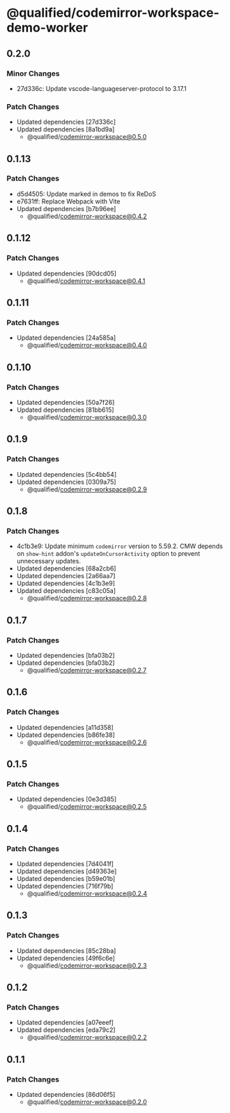 # @qualified/codemirror-workspace-demo-worker

## 0.2.0

### Minor Changes

- 27d336c: Update vscode-languageserver-protocol to 3.17.1

### Patch Changes

- Updated dependencies [27d336c]
- Updated dependencies [8a1bd9a]
  - @qualified/codemirror-workspace@0.5.0

## 0.1.13

### Patch Changes

- d5d4505: Update marked in demos to fix ReDoS
- e7631ff: Replace Webpack with Vite
- Updated dependencies [b7b96ee]
  - @qualified/codemirror-workspace@0.4.2

## 0.1.12

### Patch Changes

- Updated dependencies [90dcd05]
  - @qualified/codemirror-workspace@0.4.1

## 0.1.11

### Patch Changes

- Updated dependencies [24a585a]
  - @qualified/codemirror-workspace@0.4.0

## 0.1.10

### Patch Changes

- Updated dependencies [50a7f26]
- Updated dependencies [81bb615]
  - @qualified/codemirror-workspace@0.3.0

## 0.1.9

### Patch Changes

- Updated dependencies [5c4bb54]
- Updated dependencies [0309a75]
  - @qualified/codemirror-workspace@0.2.9

## 0.1.8

### Patch Changes

- 4c1b3e9: Update minimum `codemirror` version to 5.59.2. CMW depends on `show-hint` addon's `updateOnCursorActivity` option to prevent unnecessary updates.
- Updated dependencies [68a2cb6]
- Updated dependencies [2a66aa7]
- Updated dependencies [4c1b3e9]
- Updated dependencies [c83c05a]
  - @qualified/codemirror-workspace@0.2.8

## 0.1.7

### Patch Changes

- Updated dependencies [bfa03b2]
- Updated dependencies [bfa03b2]
  - @qualified/codemirror-workspace@0.2.7

## 0.1.6

### Patch Changes

- Updated dependencies [a11d358]
- Updated dependencies [b86fe38]
  - @qualified/codemirror-workspace@0.2.6

## 0.1.5

### Patch Changes

- Updated dependencies [0e3d385]
  - @qualified/codemirror-workspace@0.2.5

## 0.1.4

### Patch Changes

- Updated dependencies [7d4041f]
- Updated dependencies [d49363e]
- Updated dependencies [b59e01b]
- Updated dependencies [716f79b]
  - @qualified/codemirror-workspace@0.2.4

## 0.1.3

### Patch Changes

- Updated dependencies [85c28ba]
- Updated dependencies [49f6c6e]
  - @qualified/codemirror-workspace@0.2.3

## 0.1.2

### Patch Changes

- Updated dependencies [a07eeef]
- Updated dependencies [eda79c2]
  - @qualified/codemirror-workspace@0.2.2

## 0.1.1

### Patch Changes

- Updated dependencies [86d06f5]
  - @qualified/codemirror-workspace@0.2.0
